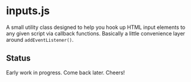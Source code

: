 # inputs.js

A small utility class designed to help you hook up HTML input elements 
to any given script via callback functions. Basically a little convenience
layer around `addEventListener()`.

## Status

Early work in progress. Come back later. Cheers!
 
